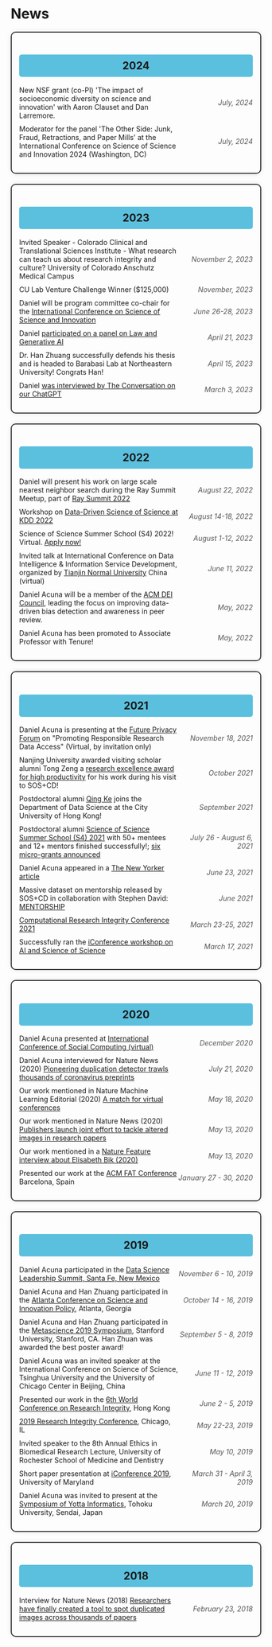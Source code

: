 # News

<!-- 2024 News -->
<div style="border: 2px solid #333; padding: 15px; margin-bottom: 20px; border-radius: 10px; box-shadow: 0 0 10px rgba(0, 0, 0, 0.1);">
  <h2 style="background-color: #5bc0de; padding: 10px; border-radius: 5px; text-align: center;">2024</h2>
  <ul style="list-style: none; padding-left: 0;">
    <li style="display: flex; justify-content: space-between; align-items: center; margin-bottom: 10px;">
        <div style="flex: 1;">
            New NSF grant (co-PI) 'The impact of socioeconomic diversity on science and innovation' with Aaron Clauset and Dan Larremore.
        </div>
        <div style="flex: 0 0 150px; text-align: right; color: #555; font-style: italic;">
            July, 2024
        </div>
    </li>
    <li style="display: flex; justify-content: space-between; align-items: center; margin-bottom: 10px;">
        <div style="flex: 1;">
            Moderator for the panel 'The Other Side: Junk, Fraud, Retractions, and Paper Mills' at the International Conference on Science of Science and Innovation 2024 (Washington, DC)
        </div>
        <div style="flex: 0 0 150px; text-align: right; color: #555; font-style: italic;">
            July, 2024
        </div>
    </li>
    
  </ul>
</div>

<!-- 2023 News -->
<div style="border: 2px solid #333; padding: 15px; margin-bottom: 20px; border-radius: 10px; box-shadow: 0 0 10px rgba(0, 0, 0, 0.1);">
  <h2 style="background-color: #5bc0de; padding: 10px; border-radius: 5px; text-align: center;">2023</h2>
  <ul style="list-style: none; padding-left: 0;">
    <li style="display: flex; justify-content: space-between; align-items: center; margin-bottom: 10px;">
        <div style="flex: 1;">
            Invited Speaker - Colorado Clinical and Translational Sciences Institute - What research can teach us about research integrity and culture? University of Colorado Anschutz Medical Campus
        </div>
        <div style="flex: 0 0 150px; text-align: right; color: #555; font-style: italic;">
            November 2, 2023
        </div>
    </li>
    <li style="display: flex; justify-content: space-between; align-items: center; margin-bottom: 10px;">
        <div style="flex: 1;">
            CU Lab Venture Challenge Winner ($125,000)
        </div>
        <div style="flex: 0 0 150px; text-align: right; color: #555; font-style: italic;">
            November, 2023
        </div>
    </li>
    <li style="display: flex; justify-content: space-between; align-items: center; margin-bottom: 10px;">
        <div style="flex: 1;">
            Daniel will be program committee co-chair for the <a href="https://www.icssi.org/">International Conference on Science of Science and Innovation</a>
        </div>
        <div style="flex: 0 0 150px; text-align: right; color: #555; font-style: italic;">
            June 26-28, 2023
        </div>
    </li>
    <li style="display: flex; justify-content: space-between; align-items: center; margin-bottom: 10px;">
        <div style="flex: 1;">
            Daniel <a href="https://siliconflatirons.org/events/exploring-generative-ai-and-law/">participated on a panel on Law and Generative AI</a>
        </div>
        <div style="flex: 0 0 150px; text-align: right; color: #555; font-style: italic;">
            April 21, 2023
        </div>
    </li>
    <li style="display: flex; justify-content: space-between; align-items: center; margin-bottom: 10px;">
        <div style="flex: 1;">
            Dr. Han Zhuang successfully defends his thesis and is headed to Barabasi Lab at Northeastern University! Congrats Han!
        </div>
        <div style="flex: 0 0 150px; text-align: right; color: #555; font-style: italic;">
            April 15, 2023
        </div>
    </li>
    <li style="display: flex; justify-content: space-between; align-items: center; margin-bottom: 10px;">
        <div style="flex: 1;">
            Daniel <a href="https://theconversation.com/three-ai-experts-on-how-access-to-chatgpt-style-tech-is-about-to-change-our-world-podcast-200882">was interviewed by The Conversation on our ChatGPT</a>
        </div>
        <div style="flex: 0 0 150px; text-align: right; color: #555; font-style: italic;">
            March 3, 2023
        </div>
    </li>
    
  </ul>
</div>

<!-- 2022 News -->
<div style="border: 2px solid #333; padding: 15px; margin-bottom: 20px; border-radius: 10px; box-shadow: 0 0 10px rgba(0, 0, 0, 0.1);">
  <h2 style="background-color: #5bc0de; padding: 10px; border-radius: 5px; text-align: center;">2022</h2>
  <ul style="list-style: none; padding-left: 0;">
    <li style="display: flex; justify-content: space-between; align-items: center; margin-bottom: 10px;">
        <div style="flex: 1;">
            Daniel will present his work on large scale nearest neighbor search during the Ray Summit Meetup, part of <a href="https://www.anyscale.com/ray-summit-2022">Ray Summit 2022</a>
        </div>
        <div style="flex: 0 0 150px; text-align: right; color: #555; font-style: italic;">
            August 22, 2022
        </div>
    </li>
    <li style="display: flex; justify-content: space-between; align-items: center; margin-bottom: 10px;">
        <div style="flex: 1;">
            Workshop on <a href="http://124.70.200.79:8199/DDSoS-KDD-2022/index.html">Data-Driven Science of Science at KDD 2022</a>
        </div>
        <div style="flex: 0 0 150px; text-align: right; color: #555; font-style: italic;">
            August 14-18, 2022
        </div>
    </li>
    <li style="display: flex; justify-content: space-between; align-items: center; margin-bottom: 10px;">
        <div style="flex: 1;">
            Science of Science Summer School (S4) 2022! Virtual. <a href="https://s4.scienceofscience.org">Apply now!</a>
        </div>
        <div style="flex: 0 0 150px; text-align: right; color: #555; font-style: italic;">
            August 1-12, 2022
        </div>
    </li>
    <li style="display: flex; justify-content: space-between; align-items: center; margin-bottom: 10px;">
        <div style="flex: 1;">
            Invited talk at International Conference on Data Intelligence & Information Service Development, organized by <a href="http://www.tjnu.edu.cn/info/1084/9530.htm">Tianjin Normal University</a> China (virtual)
        </div>
        <div style="flex: 0 0 150px; text-align: right; color: #555; font-style: italic;">
            June 11, 2022
        </div>
    </li>
    <li style="display: flex; justify-content: space-between; align-items: center; margin-bottom: 10px;">
        <div style="flex: 1;">
            Daniel Acuna will be a member of the <a href="https://www.acm.org/diversity-inclusion">ACM DEI Council</a>, leading the focus on improving data-driven bias detection and awareness in peer review.
        </div>
        <div style="flex: 0 0 150px; text-align: right; color: #555; font-style: italic;">
            May, 2022
        </div>
    </li>
    <li style="display: flex; justify-content: space-between; align-items: center; margin-bottom: 10px;">
        <div style="flex: 1;">
            Daniel Acuna has been promoted to Associate Professor with Tenure!
        </div>
        <div style="flex: 0 0 150px; text-align: right; color: #555; font-style: italic;">
            May, 2022
        </div>
    </li>
    
  </ul>
</div>

<!-- 2021 News -->
<div style="border: 2px solid #333; padding: 15px; margin-bottom: 20px; border-radius: 10px; box-shadow: 0 0 10px rgba(0, 0, 0, 0.1);">
  <h2 style="background-color: #5bc0de; padding: 10px; border-radius: 5px; text-align: center;">2021</h2>
  <ul style="list-style: none; padding-left: 0;">
    <li style="display: flex; justify-content: space-between; align-items: center; margin-bottom: 10px;">
        <div style="flex: 1;">
            Daniel Acuna is presenting at the <a href="https://fpf.org/">Future Privacy Forum</a> on "Promoting Responsible Research Data Access" (Virtual, by invitation only)
        </div>
        <div style="flex: 0 0 150px; text-align: right; color: #555; font-style: italic;">
            November 18, 2021
        </div>
    </li>
    <li style="display: flex; justify-content: space-between; align-items: center; margin-bottom: 10px;">
        <div style="flex: 1;">
            Nanjing University awarded visiting scholar alumni Tong Zeng a <a href="https://im.nju.edu.cn/46/a3/c13249a542371/page.htm">research excellence award for high productivity</a> for his work during his visit to SOS+CD!
        </div>
        <div style="flex: 0 0 150px; text-align: right; color: #555; font-style: italic;">
            October 2021
        </div>
    </li>
    <li style="display: flex; justify-content: space-between; align-items: center; margin-bottom: 10px;">
        <div style="flex: 1;">
            Postdoctoral alumni <a href="http://qke.github.io/">Qing Ke</a> joins the Department of Data Science at the City University of Hong Kong!
        </div>
        <div style="flex: 0 0 150px; text-align: right; color: #555; font-style: italic;">
            September 2021
        </div>
    </li>
    <li style="display: flex; justify-content: space-between; align-items: center; margin-bottom: 10px;">
        <div style="flex: 1;">
            Postdoctoral alumni <a href="/s4/">Science of Science Summer School (S4) 2021</a> with 50+ mentees and 12+ mentors finished successfully!; <a href="https://s4.scienceofscience.org/announcement/microgrants">six micro-grants announced</a>
        </div>
        <div style="flex: 0 0 150px; text-align: right; color: #555; font-style: italic;">
            July 26 - August 6, 2021
        </div>
    </li>
    <li style="display: flex; justify-content: space-between; align-items: center; margin-bottom: 10px;">
        <div style="flex: 1;">
            Daniel Acuna appeared in a <a href="https://www.newyorker.com/science/elements/how-a-sharp-eyed-scientist-became-biologys-image-detective">The New Yorker article</a>
        </div>
        <div style="flex: 0 0 150px; text-align: right; color: #555; font-style: italic;">
            June 23, 2021
        </div>
    </li>
    <li style="display: flex; justify-content: space-between; align-items: center; margin-bottom: 10px;">
        <div style="flex: 1;">
            Massive dataset on mentorship released by SOS+CD in collaboration with Stephen David: <a href="mentorship">MENTORSHIP</a>
        </div>
        <div style="flex: 0 0 150px; text-align: right; color: #555; font-style: italic;">
            June 2021
        </div>
    </li>
    <li style="display: flex; justify-content: space-between; align-items: center; margin-bottom: 10px;">
        <div style="flex: 1;">
            <a href="https://cri-conf.org">Computational Research Integrity Conference 2021</a>
        </div>
        <div style="flex: 0 0 150px; text-align: right; color: #555; font-style: italic;">
            March 23-25, 2021
        </div>
    </li>
    <li style="display: flex; justify-content: space-between; align-items: center; margin-bottom: 10px;">
        <div style="flex: 1;">
            Successfully ran the <a href="/workshops/">iConference workshop on AI and Science of Science</a>
        </div>
        <div style="flex: 0 0 150px; text-align: right; color: #555; font-style: italic;">
            March 17, 2021
        </div>
    </li>
    
  </ul>
</div>

<!-- 2020 News -->
<div style="border: 2px solid #333; padding: 15px; margin-bottom: 20px; border-radius: 10px; box-shadow: 0 0 10px rgba(0, 0, 0, 0.1);">
  <h2 style="background-color: #5bc0de; padding: 10px; border-radius: 5px; text-align: center;">2020</h2>
  <ul style="list-style: none; padding-left: 0;">
    <li style="display: flex; justify-content: space-between; align-items: center; margin-bottom: 10px;">
        <div style="flex: 1;">
            Daniel Acuna presented at <a href="http://css.aerber.cn/institution/social_computing/csc/csc.html">International Conference of Social Computing (virtual)</a>
        </div>
        <div style="flex: 0 0 150px; text-align: right; color: #555; font-style: italic;">
            December 2020
        </div>
    </li>
    <li style="display: flex; justify-content: space-between; align-items: center; margin-bottom: 10px;">
        <div style="flex: 1;">
            Daniel Acuna interviewed for Nature News (2020) <a href="https://www.nature.com/articles/d41586-020-02161-3">Pioneering duplication detector trawls thousands of coronavirus preprints</a>
        </div>
        <div style="flex: 0 0 150px; text-align: right; color: #555; font-style: italic;">
            July 21, 2020
        </div>
    </li>
    <li style="display: flex; justify-content: space-between; align-items: center; margin-bottom: 10px;">
        <div style="flex: 1;">
            Our work mentioned in Nature Machine Learning Editorial (2020) <a href="https://www.nature.com/articles/s42256-020-0182-5">A match for virtual conferences</a>
        </div>
        <div style="flex: 0 0 150px; text-align: right; color: #555; font-style: italic;">
            May 18, 2020
        </div>
    </li>
    <li style="display: flex; justify-content: space-between; align-items: center; margin-bottom: 10px;">
        <div style="flex: 1;">
            Our work mentioned in Nature News  (2020) <a href="https://www.nature.com/articles/d41586-020-01410-9">Publishers launch joint effort to tackle altered images in research papers</a>
        </div>
        <div style="flex: 0 0 150px; text-align: right; color: #555; font-style: italic;">
            May 13, 2020
        </div>
    </li>
    <li style="display: flex; justify-content: space-between; align-items: center; margin-bottom: 10px;">
        <div style="flex: 1;">
            Our work mentioned in a <a href="https://www.nature.com/articles/d41586-020-01363-z">Nature Feature interview about Elisabeth Bik (2020)</a>
        </div>
        <div style="flex: 0 0 150px; text-align: right; color: #555; font-style: italic;">
            May 13, 2020
        </div>
    </li>
    <li style="display: flex; justify-content: space-between; align-items: center; margin-bottom: 10px;">
        <div style="flex: 1;">
            Presented our work at the <a href="https://fatconference.org/">ACM FAT Conference</a> Barcelona, Spain
        </div>
        <div style="flex: 0 0 150px; text-align: right; color: #555; font-style: italic;">
            January 27 - 30, 2020
        </div>
    </li>
    
  </ul>
</div>

<!-- 2019 News -->
<div style="border: 2px solid #333; padding: 15px; margin-bottom: 20px; border-radius: 10px; box-shadow: 0 0 10px rgba(0, 0, 0, 0.1);">
  <h2 style="background-color: #5bc0de; padding: 10px; border-radius: 5px; text-align: center;">2019</h2>
  <ul style="list-style: none; padding-left: 0;">
    <li style="display: flex; justify-content: space-between; align-items: center; margin-bottom: 10px;">
        <div style="flex: 1;">
            Daniel Acuna participated in the <a href="https://sites.google.com/msdse.org/datascienceleadership2019/home">Data Science Leadership Summit, Santa Fe, New Mexico</a>
        </div>
        <div style="flex: 0 0 150px; text-align: right; color: #555; font-style: italic;">
            November 6 - 10, 2019
        </div>
    </li>
    <li style="display: flex; justify-content: space-between; align-items: center; margin-bottom: 10px;">
        <div style="flex: 1;">
            Daniel Acuna and Han Zhuang participated in the <a href="http://www.atlconf.org/">Atlanta Conference on Science and Innovation Policy</a>, Atlanta, Georgia
        </div>
        <div style="flex: 0 0 150px; text-align: right; color: #555; font-style: italic;">
            October 14 - 16, 2019
        </div>
    </li>
    <li style="display: flex; justify-content: space-between; align-items: center; margin-bottom: 10px;">
        <div style="flex: 1;">
            Daniel Acuna and Han Zhuang participated in the <a href="https://www.metascience2019.org/">Metascience 2019 Symposium</a>, Stanford University, Stanford, CA. Han Zhuan was awarded the best poster award!
        </div>
        <div style="flex: 0 0 150px; text-align: right; color: #555; font-style: italic;">
            September 5 - 8, 2019
        </div>
    </li>
    <li style="display: flex; justify-content: space-between; align-items: center; margin-bottom: 10px;">
        <div style="flex: 1;">
            Daniel Acuna was an invited speaker at the International Conference on Science of Science, Tsinghua University and the University of Chicago Center in Beijing, China
        </div>
        <div style="flex: 0 0 150px; text-align: right; color: #555; font-style: italic;">
            June 11 - 12, 2019
        </div>
    </li>
    <li style="display: flex; justify-content: space-between; align-items: center; margin-bottom: 10px;">
        <div style="flex: 1;">
            Presented our work in the <a href="http://wcri2019.org/">6th World Conference on Research Integrity</a>, Hong Kong
        </div>
        <div style="flex: 0 0 150px; text-align: right; color: #555; font-style: italic;">
            June 2 - 5, 2019
        </div>
    </li>
    <li style="display: flex; justify-content: space-between; align-items: center; margin-bottom: 10px;">
        <div style="flex: 1;">
            <a href="https://www.researchintegrity.northwestern.edu/2019conference/">2019 Research Integrity Conference</a>, Chicago, IL
        </div>
        <div style="flex: 0 0 150px; text-align: right; color: #555; font-style: italic;">
            May 22-23, 2019
        </div>
    </li>
    <li style="display: flex; justify-content: space-between; align-items: center; margin-bottom: 10px;">
        <div style="flex: 1;">
            Invited speaker to the 8th Annual Ethics in Biomedical Research Lecture, University of Rochester School of Medicine and Dentistry
        </div>
        <div style="flex: 0 0 150px; text-align: right; color: #555; font-style: italic;">
            May 10, 2019
        </div>
    </li>
    <li style="display: flex; justify-content: space-between; align-items: center; margin-bottom: 10px;">
        <div style="flex: 1;">
            Short paper presentation at <a href="https://www.conftool.com/iConference2019/index.php?page=browseSessions&form_session=363&presentations=show">iConference 2019</a>, University of Maryland
        </div>
        <div style="flex: 0 0 150px; text-align: right; color: #555; font-style: italic;">
            March 31 - April 3, 2019
        </div>
    </li>
    <li style="display: flex; justify-content: space-between; align-items: center; margin-bottom: 10px;">
        <div style="flex: 1;">
            Daniel Acuna was invited to present at the <a href="http://www.aiyotta.tohoku.ac.jp/sympo2019/index.html">Symposium of Yotta Informatics</a>, Tohoku University, Sendai, Japan
        </div>
        <div style="flex: 0 0 150px; text-align: right; color: #555; font-style: italic;">
            March 20, 2019
        </div>
    </li>
    
  </ul>
</div>

<!-- 2018 News -->
<div style="border: 2px solid #333; padding: 15px; margin-bottom: 20px; border-radius: 10px; box-shadow: 0 0 10px rgba(0, 0, 0, 0.1);">
  <h2 style="background-color: #5bc0de; padding: 10px; border-radius: 5px; text-align: center;">2018</h2>
  <ul style="list-style: none; padding-left: 0;">
    <li style="display: flex; justify-content: space-between; align-items: center; margin-bottom: 10px;">
        <div style="flex: 1;">
            Interview for Nature News (2018) <a href="https://www.nature.com/articles/d41586-018-02421-3">Researchers have finally created a tool to spot duplicated images across thousands of papers</a>
        </div>
        <div style="flex: 0 0 150px; text-align: right; color: #555; font-style: italic;">
            February 23, 2018
        </div>
    </li>
    
  </ul>
</div>
